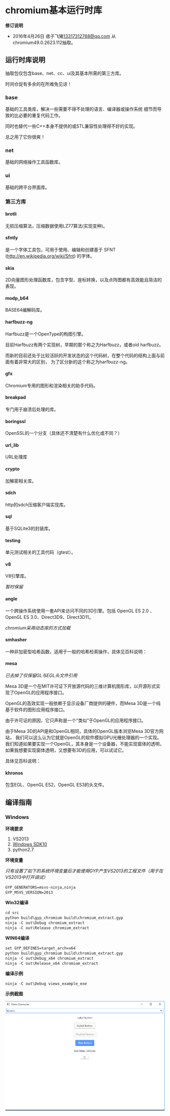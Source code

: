 chromium基本运行时库
=========================

**修订说明**

 - 2016年4月26日 痞子飞猪<13317312768@qq.com> 从chromium49.0.2623.112抽取。

## 运行时库说明

抽取包仅包含base、net、cc、ui及其基本所需的第三方库。

时间仓促有多余的在所难免见谅！

### base

基础的工具类库，解决一些需要不得不处理的语言、编译器或操作系统
细节而导致的比必要的重复代码工作。

同时也替代一些C++本身不提供的或STL兼容性处理得不好的实现。

总之用了它你很爽！

### net

基础的网络操作工具函数库。

### ui

基础的跨平台界面库。

### 第三方库

#### brotli 

无损压缩算法，压缩数据使用LZ77算法(实现变种)。

#### sfntly

是一个字体工具包，可用于使用、编辑和创建基于 SFNT (http://en.wikipedia.org/wiki/Sfnt) 的字体。

#### skia

2D向量图形处理函数库，包含字型、座标转换，以及点阵图都有高效能且简洁的表现。

#### modp_b64

BASE64编解码库。

#### harfbuzz-ng

Harfbuzz是一个OpenType的构图引擎[](http://www.freedesktop.org/wiki/Software/HarfBuzz)。

目前Harfbuzz有两个实现树，早期的那个称之为Harfbuzz，或者old harfbuzz。

而新的目前还处于比较活跃的开发状态的这个代码树，在整个代码的结构上面与前面有着非常大的区别，
为了区分新的这个称之为harfbuzz-ng。

#### gfx

Chromium专用的图形和渲染相关的助手代码。

#### breakpad

专门用于崩溃后处理的库。

#### boringssl

OpenSSL的一个分支（具体还不清楚有什么优化或不同？）

#### url_lib

URL处理库

#### crypto

加解密相关库。

#### sdch

http的sdch压缩客户端实现库。

#### sql

基于SQLite3的封装库。

#### testing

单元测试相关的工具代码（gtest）。

#### v8

V8引擎库。

_暂时保留_

#### angle

一个跨操作系统使用一套API来访问不同的3D引擎。包括 OpenGL ES 2.0 、OpenGL ES 3.0、Direct3D9、Direct3D11。

_chromium采用动态库的方式加载_

#### smhasher

一种非加密型哈希函数，适用于一般的哈希检索操作，具体见百科说明：

[](https://zh.wikipedia.org/zh/Murmur%E5%93%88%E5%B8%8C)

#### mesa

_已去掉了仅保留GL与EGL头文件引用_

Mesa 3D是一个在MIT许可证下开放源代码的三维计算机图形库，以开源形式实现了OpenGL的应用程序接口。

OpenGL的高效实现一般依赖于显示设备厂商提供的硬件，而Mesa 3D是一个纯基于软件的图形应用程序接口。

由于许可证的原因，它只声称是一个“类似”于OpenGL的应用程序接口。

由于Mesa 3D的API是和OpenGL相同，具体的OpenGL版本浏览Mesa 3D官方网站，
我们可以这么认为它就是OpenGL的软件模拟GPU光栅处理器的一个实现。
我们知道如果要实现一个OpenGL，其本身是一个设备器，不能实现窗体的透明，如果我想要实现窗体透明，又想要有3D的应用，可以试试它。

具体见百科说明：

[](https://zh.wikipedia.org/wiki/Mesa_3D)

#### khronos

包含EGL、OpenGL ES2、OpenGL ES3的头文件。

## 编译指南

### Windows

**环境要求**

1. VS2013
2. [Windows SDK10](https://developer.microsoft.com/en-US/windows/downloads/windows-10-sdk)
2. python2.7

**环境变量**

_只有设置了如下的系统环境变量后才能使用GYP产生VS2013的工程文件（用于在VS2013中打开调试）_

    GYP_GENERATORS=msvs-ninja,ninja
    GYP_MSVS_VERSION=2013

**Win32编译**

    cd src
    python build\gyp_chromium build\chromium_extract.gyp
    ninja -C out\Debug chromium_extract
    ninja -C out\Release chromium_extract

**WIN64编译**

    set GYP_DEFINES=target_arch=x64
    python build\gyp_chromium build\chromium_extract.gyp
    ninja -C out\Debug_x64 chromium_extract
    ninja -C out\Release_x64 chromium_extract

**编译示例**

    ninja -C out\Debug views_example_exe

**示例截图**

![](doc/snapshot1.png)



